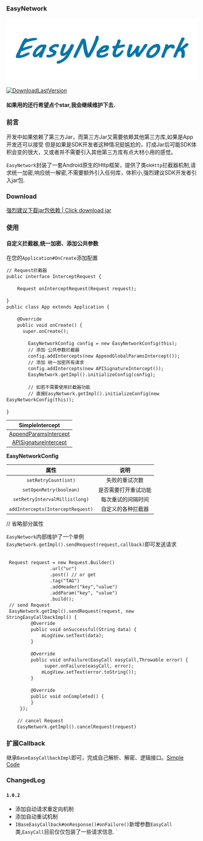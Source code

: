 ### EasyNetwork

![logo](./jar/logo.jpg)


[![DownloadLastVersion](https://api.bintray.com/packages/quinnhuang/widget/EasyNetwork/images/download.svg)](https://bintray.com/quinnhuang/widget/EasyNetwork/_latestVersion)


#### 如果用的还行希望点个star,我会继续维护下去.

### 前言
开发中如果依赖了第三方Jar，而第三方Jar又需要依赖其他第三方库,如果是App开发还可以接受
但是如果是SDK开发者这种情况挺尴尬的，打成Jar后可能SDK体积会变的很大，又或者并不需要引入其他第三方库有点大材小用的感觉。

`EasyNetwork`封装了一套Android原生的Http框架，提供了类`okHttp`拦截器机制,请求统一加密,响应统一解密,不需要额外引入任何库，体积小,强烈建议SDK开发者引入jar包.

### Download

[强烈建议下载jar包依赖 | Click download jar](https://bintray.com/quinnhuang/widget/EasyNetwork#files)


### 使用


#### 自定义拦截器,统一加密、添加公共参数

在您的`Application#OnCreate`添加配置

```
// Request拦截器
public interface InterceptRequest {

    Request onInterceptRequest(Request request);

}
public class App extends Application {

    @Override
    public void onCreate() {
      super.onCreate();
      
        EasyNetworkConfig config = new EasyNetworkConfig(this);
        // 添加 公共参数拦截器
        config.addIntercepts(new AppendGlobalParamsIntercept());
        // 添加 统一加密所有请求
        config.addIntercepts(new APISignatureIntercept());
        EasyNetwork.getImpl().initializeConfig(config);
        
        // 如若不需要使用拦截器功能 
        // 直接EasyNetwork.getImpl().initializeConfig(new EasyNetworkConfig(this));
       
}

```

|SimpleIntercept|
|:-:|
|[AppendParamsIntercept](https://github.com/xwdz/EasyNetwork/blob/master/app/src/main/java/com/xwdz/httpsimple/AppendGlobalParamsIntercept.java)|
|[APISignatureIntercept](https://github.com/xwdz/EasyNetwork/blob/master/app/src/main/java/com/xwdz/httpsimple/APISignatureIntercept.java)|



**EasyNetworkConfig**

|属性|说明|
|:-:|:-:|
|`setRetryCount(int)`|失败的重试次数|
|`setOpenRetry(boolean)`|是否需要打开重试功能|
|`setRetryIntervalMillis(long)`|每次重试的间隔时间|
|`addIntercepts(InterceptRequest)`|自定义的各种拦截器|

  // 省略部分属性


`EasyNetwork`内部维护了一个单例`EasyNetwork.getImpl().sendRequest(request,callback)`即可发送请求

```

 Request request = new Request.Builder()
                .url("ur")
                .post() // or get
                .tag("TAG")
                .addHeader("key","value")
                .addParam("key", "value")
                .build();
 // send Request          
 EasyNetwork.getImpl().sendRequest(request, new StringEasyCallbackImpl() {
         @Override
         public void onSuccessful(String data) {
             mLogView.setText(data);
         }
 
         @Override
         public void onFailure(EasyCall easyCall,Throwable error) {
              super.onFailure(easyCall, error);
             mLogView.setText(error.toString());
         }
         
         @Override
         public void onCompleted() {
         }
     });   
     
    // cancel Request
    EasyNetwork.getImpl().cancelRequest(request)               
```

### 扩展Callback
继承`BaseEasyCallbackImpl`即可，完成自己解析、解密、逻辑接口。[Simple Code](https://github.com/xwdz/EasyNetwork/blob/master/mylibrary/src/main/java/com/xwdz/http/callback/FileEasyCallbackImpl.java)


### ChangedLog

#### `1.0.2`
- 添加自动请求重定向机制
- 添加自动重试机制
- `IBaseEasyCallback#onResponse()#onFailure()`新增参数`EasyCall`类,`EasyCall`目前仅仅包装了一些请求信息.
`






